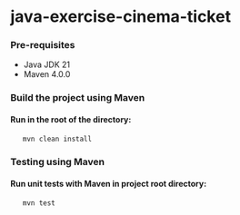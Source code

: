 # java-exercise-cinema-ticket


### Pre-requisites

* Java JDK 21
* Maven 4.0.0




### Build the project using Maven

#### Run in the root of the directory:
```bash
   mvn clean install
```


### Testing using Maven

#### Run unit tests with Maven in project root directory:
```bash
   mvn test
```